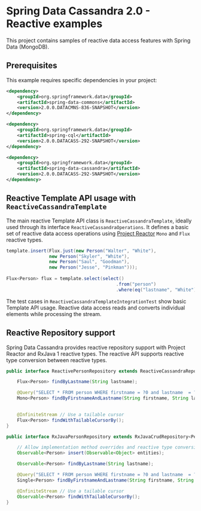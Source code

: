 # Spring Data Cassandra 2.0 - Reactive examples

This project contains samples of reactive data access features with Spring Data (MongoDB).

## Prerequisites

This example requires specific dependencies in your project:

```xml
<dependency>
    <groupId>org.springframework.data</groupId>
    <artifactId>spring-data-commons</artifactId>
    <version>2.0.0.DATACMNS-836-SNAPSHOT</version>
</dependency>

<dependency>
    <groupId>org.springframework.data</groupId>
    <artifactId>spring-cql</artifactId>
    <version>2.0.0.DATACASS-292-SNAPSHOT</version>
</dependency>

<dependency>
    <groupId>org.springframework.data</groupId>
    <artifactId>spring-data-cassandra</artifactId>
    <version>2.0.0.DATACASS-292-SNAPSHOT</version>
</dependency>
```

## Reactive Template API usage with `ReactiveCassandraTemplate` 

The main reactive Template API class is `ReactiveCassandraTemplate`, ideally used through its interface `ReactiveCassandraOperations`. It defines a basic set of reactive data access operations using [Project Reactor](http://projectreactor.io) `Mono` and `Flux` reactive types.

```java
template.insert(Flux.just(new Person("Walter", "White"),
				new Person("Skyler", "White"),
				new Person("Saul", "Goodman"),
				new Person("Jesse", "Pinkman")));
				
Flux<Person> flux = template.select(select()
                                         .from("person")
                                         .where(eq("lastname", "White")), Person.class);
```

The test cases in `ReactiveCassandraTemplateIntegrationTest` show basic Template API usage. 
Reactive data access reads and converts individual elements while processing the stream.


## Reactive Repository support
 
Spring Data Cassandra provides reactive repository support with Project Reactor and RxJava 1 reactive types. The reactive API supports reactive type conversion between reactive types.

```java
public interface ReactivePersonRepository extends ReactiveCassandraRepository<Person, String> {

	Flux<Person> findByLastname(String lastname);

	@Query("SELECT * FROM person WHERE firstname = ?0 and lastname  = ?1")
	Mono<Person> findByFirstnameAndLastname(String firstname, String lastname);

	
	@InfiniteStream // Use a tailable cursor
	Flux<Person> findWithTailableCursorBy();
}
```

```java
public interface RxJavaPersonRepository extends RxJavaCrudRepository<Person, String> {

    // Allow implementation method overrides and reactive type conversion
	Observable<Person> insert(Observable<Object> entities);

	Observable<Person> findByLastname(String lastname);

	@Query("SELECT * FROM person WHERE firstname = ?0 and lastname  = ?1")
	Single<Person> findByFirstnameAndLastname(String firstname, String lastname);

	@InfiniteStream // Use a tailable cursor
	Observable<Person> findWithTailableCursorBy();
}
```